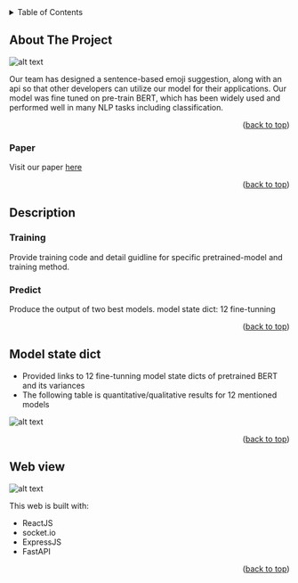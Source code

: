<!-- TABLE OF CONTENTS -->
<details>
  <summary>Table of Contents</summary>
  <ol>
    <li>
      <a href="#about-the-project">About The Project</a>
      <ul>
        <li><a href="#paper">Paper</a></li>
      </ul>
    </li>
    <li>
      <a href="#description">Description</a>
      <ul>
        <li><a href="#training">Training</a></li>
        <li><a href="#predict">Predict</a></li>
      </ul>
    </li>
    <li><a href="#model-state-dict">Model state dict</a></li>
    <li><a href="#Web-view">Web view</a></li>
  </ol>
</details>

<!-- ABOUT THE PROJECT -->
## About The Project
![alt text](https://github.com/SimonCao1207/Emoji-Recommendation/blob/main/img/pic1.png?raw=true)

Our team has designed a sentence-based emoji suggestion, along with an api so that other developers can utilize our model for their applications. Our model was fine
tuned on pre-train BERT, which has been widely used and performed well in many NLP tasks
including classification.

<p align="right">(<a href="#top">back to top</a>)</p>

### Paper

Visit our paper [here](https://drive.google.com/file/d/1KwyAgc_1gwo7T38B4x2BNCV9PFxrAkT4/view?usp=sharing)

<p align="right">(<a href="#top">back to top</a>)</p>

<!-- GETTING STARTED -->
## Description

### Training

Provide training code and detail guidline for specific pretrained-model and training method.

### Predict

Produce the output of two best models.
model state dict: 12 fine-tunning 

<p align="right">(<a href="#top">back to top</a>)</p>

<!-- Model state dict -->
## Model state dict

- Provided links to 12 fine-tunning model state dicts of pretrained BERT and its variances
- The following table is quantitative/qualitative results for 12 mentioned models
  
![alt text](https://github.com/SimonCao1207/Emoji-Recommendation/blob/main/img/table.PNG?raw=true)

<p align="right">(<a href="#top">back to top</a>)</p>



<!-- WEB VIEW -->
## Web view

![alt text](https://github.com/SimonCao1207/Emoji-Recommendation/blob/main/img/webview.PNG?raw=true)

This web is built with:
- ReactJS
- socket.io
- ExpressJS
- FastAPI
  

<p align="right">(<a href="#top">back to top</a>)</p>
